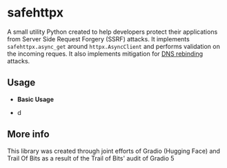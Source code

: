 # safehttpx

A small utility Python created to help developers protect their applications from Server Side Request Forgery (SSRF) attacks. It implements `safehttpx.async_get` around `httpx.AsyncClient` and performs validation on the incoming reques. It also implements mitigation for [DNS rebinding](https://en.wikipedia.org/wiki/DNS_rebinding) attacks.

## Usage

* **Basic Usage**



* d

## More info

This library was created through joint efforts of Gradio (Hugging Face) and Trail Of Bits as a result of the Trail of Bits' audit of Gradio 5


